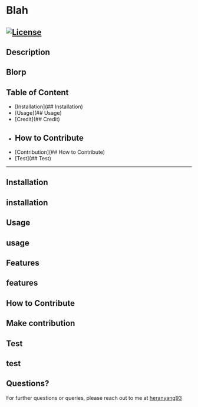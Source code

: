 # Blah
[![License](https://img.shields.io/badge/License-Boost_1.0-lightblue.svg)](https://www.boost.org/LICENSE_1_0.txt)
---
## Description
Blorp
---
## Table of Content
- [Installation](## Installation)
- [Usage](## Usage)
- [Credit](## Credit)
- ## How to Contribute
- [Contribution](## How to Contribute)
- [Test](## Test)

---
## Installation
installation
---
## Usage
usage
---
## Features
features
---
## How to Contribute
Make contribution
---
## Test
test
---
## Questions?
For further questions or queries, please reach out to me at
[heranyang93](mailto:yang.hrn@gmail.com?subject=Query%20regarding%20Project-Blah)
